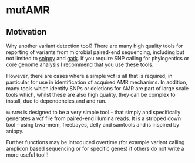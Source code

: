# mutAMR

## Motivation

Why another variant detection tool? There are many high quality tools for reporting of variants from microbial paired-end sequencing, including but not limited to [snippy](https://github.com/tseemann/snippy) and [gatk](https://gatk.broadinstitute.org/hc/en-us). If you require SNP calling for phylogentics or core genome analysis I recommend that you use these tools. 

However, there are cases where a simple vcf is all that is required, in particular for use in identification of acquired AMR mechanims. In addition, many tools which identify SNPs or deletions for AMR are part of large scale tools which, whilst these are also high quality, they can be complex to install, due to dependencies,and and run.

`mutAMR` is designed to be a very simple tool - that simply and specifically generates a vcf file from paired-end illumina reads. It is a stripped down tool - using bwa-mem, freebayes, delly and samtools and is inspired by snippy.

Further functions may be introduced overtime (for example variant calling amplicon based sequencing or for specific genes) if others do not write a more useful tool!!